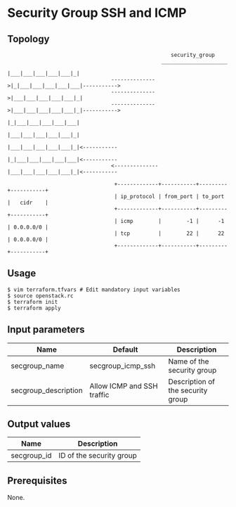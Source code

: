 # Security Group SSH and ICMP

## Topology
```
                                                    security_group
                                                 _____________________ 
                                                |___|___|___|___|___|_|
                                 -------------->|_|___|___|___|___|___|----------->
                                 -------------->|___|___|___|___|___|_|
                                 -------------->|___|___|___|___|___|_|----------->
                                                |_|___|___|___|___|___|
                                                |___|___|___|___|___|_|
                                                |___|___|___|___|___|_|<-----------
                                                |_|___|___|___|___|___|<-----------
                                 <--------------|___|___|___|___|___|_|<-----------

                                  +-------------+-----------+---------+-----------+
                                  | ip_protocol | from_port | to_port |   cidr    |
                                  +-------------+-----------+---------+-----------+
                                  | icmp        |        -1 |      -1 | 0.0.0.0/0 |
                                  | tcp         |        22 |      22 | 0.0.0.0/0 |
                                  +-------------+-----------+---------+-----------+
```

## Usage
```
$ vim terraform.tfvars # Edit mandatory input variables
$ source openstack.rc
$ terraform init
$ terraform apply
```
## Input parameters
| Name                  | Default                    | Description                         |
|-----------------------|----------------------------|-------------------------------------|
| secgroup_name         | secgroup_icmp_ssh          | Name of the security group          |
| secgroup_description  | Allow ICMP and SSH traffic | Description of the security group   |

## Output values
| Name                | Description                                  |
|---------------------|----------------------------------------------|
| secgroup_id         | ID of the security group                     |

## Prerequisites
None.
